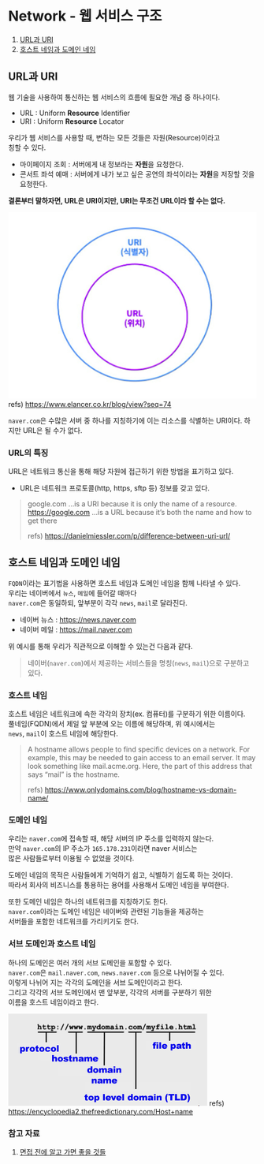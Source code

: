 # Network - 웹 서비스 구조

1. [URL과 URI](#url과-uri)
2. [호스트 네임과 도메인 네임](#호스트-네임과-도메인-네임)

## URL과 URI
웹 기술을 사용하여 통신하는 웹 서비스의 흐름에 필요한 개념 중 하나이다.

- URL : Uniform **Resource** Identifier
- URI : Uniform **Resource** Locator

우리가 웹 서비스를 사용할 때, 변하는 모든 것들은 자원(Resource)이라고  
칭할 수 있다.
- 마이페이지 조회 : 서버에게 내 정보라는 **자원**을 요청한다.
- 콘서트 좌석 예매 : 서버에게 내가 보고 싶은 공연의 좌석이라는 **자원**을 저장할 것을 요청한다.

**결론부터 말하자면, URL은 URI이지만, URI는 무조건 URL이라 할 수는 없다.**

![alt text](image/uri_and_url.png)
refs) https://www.elancer.co.kr/blog/view?seq=74

`naver.com`은 수많은 서버 중 하나를 지칭하기에 이는 리소스를 식별하는 URI이다. 하지만 URL은 될 수가 없다.

### URL의 특징
URL은 네트워크 통신을 통해 해당 자원에 접근하기 위한 방법을 표기하고 있다.
  - URL은 네트워크 프로토콜(http, https, sftp 등) 정보를 갖고 있다.
> google.com …is a URI because it is only the name of a resource.  
https://google.com …is a URL because it’s both the name and how to get there
>
>refs) https://danielmiessler.com/p/difference-between-uri-url/

## 호스트 네임과 도메인 네임
`FQDN`이라는 표기법을 사용하면 호스트 네임과 도메인 네임을 함께 나타낼 수 있다.  
우리는 네이버에서 `뉴스`, `메일`에 들어갈 때마다  
 `naver.com`은 동일하되, 앞부분이 각각 `news`, `mail`로 달라진다.  
 - 네이버 뉴스 : https://news.naver.com
 - 네이버 메일 : https://mail.naver.com

위 예시를 통해 우리가 직관적으로 이해할 수 있는건 다음과 같다.  
>네이버(`naver.com`)에서 제공하는 서비스들을 명칭(`news`, `mail`)으로 구분하고 있다.

### 호스트 네임
호스트 네임은 네트워크에 속한 각각의 장치(ex. 컴퓨터)를 구분하기 위한 이름이다.  
풀네임(FQDN)에서 제일 앞 부분에 오는 이름에 해당하며, 위 예시에서는  
`news`, `mail`이 호스트 네임에 해당한다.

> A hostname allows people to find specific devices on a network. For example, this may be needed to gain access to an email server. It may look something like mail.acme.org. Here, the part of this address that says “mail” is the hostname.
>
> refs) https://www.onlydomains.com/blog/hostname-vs-domain-name/

### 도메인 네임
우리는 `naver.com`에 접속할 때, 해당 서버의 IP 주소를 입력하지 않는다.  
만약 `naver.com`의 IP 주소가 `165.178.231`이라면 naver 서비스는  
많은 사람들로부터 이용될 수 없었을 것이다.

도메인 네임의 목적은 사람들에게 기억하기 쉽고, 식별하기 쉽도록 하는 것이다.  
따라서 회사의 비즈니스를 통용하는 용어를 사용해서 도메인 네임을 부여한다.  

또한 도메인 네임은 하나의 네트워크를 지칭하기도 한다.  
`naver.com`이라는 도메인 네임은 네이버와 관련된 기능들을 제공하는  
서버들을 포함한 네트워크를 가리키기도 한다.

### 서브 도메인과 호스트 네임
하나의 도메인은 여러 개의 서브 도메인을 포함할 수 있다.  
`naver.com`은 `mail.naver.com`, `news.naver.com` 등으로 나뉘어질 수 있다.  
이렇게 나뉘어 지는 각각의 도메인을 서브 도메인이라고 한다.  
그리고 각각의 서브 도메인에서 맨 앞부분, 각각의 서버를 구분하기 위한  
이름을 호스트 네임이라고 한다.

![alt text](image/address_format.png)
refs) https://encyclopedia2.thefreedictionary.com/Host+name


### 참고 자료
1. [면접 전에 알고 가면 좋을 것들](https://www.inflearn.com/course/%EB%A9%B4%EC%A0%91-%EC%8B%A0%EC%9E%85-java-%EB%B0%B1%EC%95%A4%EB%93%9C-%EA%B0%9C%EB%B0%9C%EC%9E%90/dashboard)